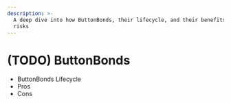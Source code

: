 ```yaml
---
description: >-
  A deep dive into how ButtonBonds, their lifecycle, and their benefits and
  risks
---
```


# (TODO) ButtonBonds

* ButtonBonds Lifecycle
* Pros
* Cons
